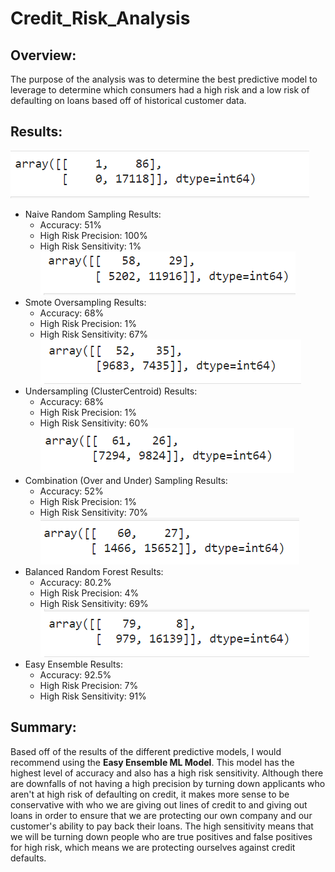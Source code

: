 # Credit_Risk_Analysis

## Overview:
The purpose of the analysis was to determine the best predictive model to leverage to determine which consumers had a high risk and a low risk of defaulting on loans based off of historical customer data. 
## Results:
![alt text](https://github.com/griswld2/Credit_Risk_Analysis/blob/main/images/naive_sampling.PNG)
* Naive Random Sampling Results:
    * Accuracy: 51%
    * High Risk Precision: 100%
    * High Risk Sensitivity: 1%
![alt text](https://github.com/griswld2/Credit_Risk_Analysis/blob/main/images/smote_sampling.PNG)
* Smote Oversampling Results:
    * Accuracy: 68%
    * High Risk Precision: 1%
    * High Risk Sensitivity: 67%
![alt text](https://github.com/griswld2/Credit_Risk_Analysis/blob/main/images/undersampling.PNG)
* Undersampling (ClusterCentroid) Results:
    * Accuracy: 68%
    * High Risk Precision: 1%
    * High Risk Sensitivity: 60%
 ![alt text](https://github.com/griswld2/Credit_Risk_Analysis/blob/main/images/combo_Sampling.PNG)
* Combination (Over and Under) Sampling Results:
    * Accuracy: 52%
    * High Risk Precision: 1%
    * High Risk Sensitivity: 70%
![alt text](https://github.com/griswld2/Credit_Risk_Analysis/blob/main/images/balanced_forest.PNG)
* Balanced Random Forest Results:
    * Accuracy: 80.2%
    * High Risk Precision: 4%
    * High Risk Sensitivity: 69%
![alt text](https://github.com/griswld2/Credit_Risk_Analysis/blob/main/images/eec_sampling.PNG)
* Easy Ensemble Results:
    * Accuracy: 92.5%
    * High Risk Precision: 7% 
    * High Risk Sensitivity: 91%
 
## Summary:
Based off of the results of the different predictive models, I would recommend using the <b>Easy Ensemble ML Model</b>. This model has the highest level of accuracy and also has a high risk sensitivity. Although there are downfalls of not having a high precision by turning down applicants who aren't at high risk of defaulting on credit, it makes more sense to be conservative with who we are giving out lines of credit to and giving out loans in order to ensure that we are protecting our own company and our customer's ability to pay back their loans. The high sensitivity means that we will be turning down people who are true positives and false positives for high risk, which means we are protecting ourselves against credit defaults.  
